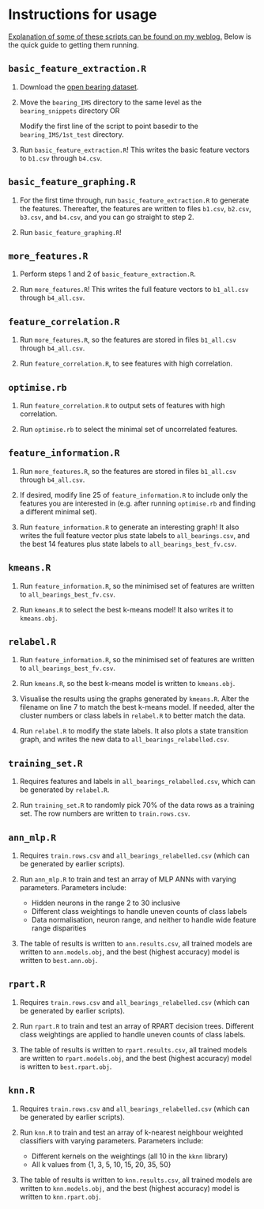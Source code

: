 # Instructions for usage

[Explanation of some of these scripts can be found on my weblog.](http://cowlet.org) Below is the quick guide to getting them running.


## `basic_feature_extraction.R`

1.  Download the [open bearing dataset](http://ti.arc.nasa.gov/c/3/).

2.  Move the `bearing_IMS` directory to the same level as the `bearing_snippets` directory OR
    
    Modify the first line of the script to point basedir to the `bearing_IMS/1st_test` directory.

3.  Run `basic_feature_extraction.R`! This writes the basic feature vectors to `b1.csv` through `b4.csv`.


## `basic_feature_graphing.R`

1.  For the first time through, run `basic_feature_extraction.R` to generate the features. Thereafter, the features are written to files `b1.csv`, `b2.csv`, `b3.csv`, and `b4.csv`, and you can go straight to step 2.

2.  Run `basic_feature_graphing.R`! 


## `more_features.R`

1.  Perform steps 1 and 2 of `basic_feature_extraction.R`.

2.  Run `more_features.R`! This writes the full feature vectors to `b1_all.csv` through `b4_all.csv`.


## `feature_correlation.R`

1.  Run `more_features.R`, so the features are stored in files `b1_all.csv` through `b4_all.csv`.

2.  Run `feature_correlation.R`, to see features with high correlation.

## `optimise.rb`

1.  Run `feature_correlation.R` to output sets of features with high correlation.

2.  Run `optimise.rb` to select the minimal set of uncorrelated features.


## `feature_information.R`

1.  Run `more_features.R`, so the features are stored in files `b1_all.csv` through `b4_all.csv`.

2.  If desired, modify line 25 of `feature_information.R` to include only the features you are interested in (e.g. after running `optimise.rb` and finding a different minimal set).

3.  Run `feature_information.R` to generate an interesting graph! It also writes the full feature vector plus state labels to `all_bearings.csv`, and the best 14 features plus state labels to `all_bearings_best_fv.csv`.


## `kmeans.R`

1.  Run `feature_information.R`, so the minimised set of features are written to `all_bearings_best_fv.csv`.

2.  Run `kmeans.R` to select the best k-means model! It also writes it to `kmeans.obj`.


## `relabel.R`

1.  Run `feature_information.R`, so the minimised set of features are written to `all_bearings_best_fv.csv`.

2.  Run `kmeans.R`, so the best k-means model is written to `kmeans.obj`.

3.  Visualise the results using the graphs generated by `kmeans.R`. Alter the filename on line 7 to match the best k-means model. If needed, alter the cluster numbers or class labels in `relabel.R` to better match the data.

3.  Run `relabel.R` to modify the state labels. It also plots a state transition graph, and writes the new data to `all_bearings_relabelled.csv`.


## `training_set.R`

1.  Requires features and labels in `all_bearings_relabelled.csv`, which can be generated by `relabel.R`.

2.  Run `training_set.R` to randomly pick 70% of the data rows as a training set. The row numbers are written to `train.rows.csv`.

## `ann_mlp.R`

1.  Requires `train.rows.csv` and `all_bearings_relabelled.csv` (which can be generated by earlier scripts).

2.  Run `ann_mlp.R` to train and test an array of MLP ANNs with varying parameters. Parameters include:
    *  Hidden neurons in the range 2 to 30 inclusive
    *  Different class weightings to handle uneven counts of class labels
    *  Data normalisation, neuron range, and neither to handle wide feature range disparities

3.  The table of results is written to `ann.results.csv`, all trained models are written to `ann.models.obj`, and the best (highest accuracy) model is written to `best.ann.obj`.


## `rpart.R`

1.  Requires `train.rows.csv` and `all_bearings_relabelled.csv` (which can be generated by earlier scripts).

2.  Run `rpart.R` to train and test an array of RPART decision trees. Different class weightings are applied to handle uneven counts of class labels.

3.  The table of results is written to `rpart.results.csv`, all trained models are written to `rpart.models.obj`, and the best (highest accuracy) model is written to `best.rpart.obj`.

## `knn.R`

1.  Requires `train.rows.csv` and `all_bearings_relabelled.csv` (which can be generated by earlier scripts).

2.  Run `knn.R` to train and test an array of k-nearest neighbour weighted classifiers with varying parameters. Parameters include:
    *  Different kernels on the weightings (all 10 in the `kknn` library)
    *  All k values from {1, 3, 5, 10, 15, 20, 35, 50}

3.  The table of results is written to `knn.results.csv`, all trained models are written to `knn.models.obj`, and the best (highest accuracy) model is written to `knn.rpart.obj`.





